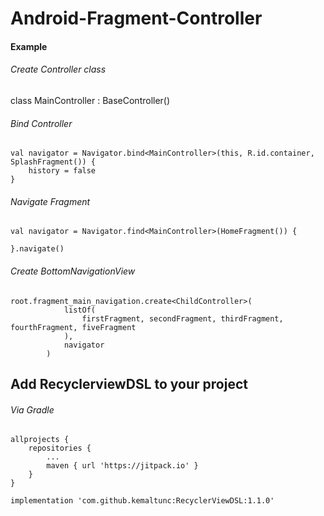 # Android-Fragment-Controller

<h4>Example</h4>

<h6>Create Controller class</h6>

class MainController : BaseController()

<h6>Bind Controller</h6>
		
	val navigator = Navigator.bind<MainController>(this, R.id.container, SplashFragment()) {
		history = false
 	}
     
     
 <h6>Navigate Fragment</h6>
  
	val navigator =	Navigator.find<MainController>(HomeFragment()) {

	}.navigate()    
	
 <h6>Create BottomNavigationView</h6>
 	 
    root.fragment_main_navigation.create<ChildController>(
                listOf(
                    firstFragment, secondFragment, thirdFragment, fourthFragment, fiveFragment
                ),
                navigator
            )
			
<h2>Add RecyclerviewDSL to your project</h2>
     
<h6>Via Gradle</h6>
        
    allprojects {
		repositories {
			...
			maven { url 'https://jitpack.io' }
		}
	}

    implementation 'com.github.kemaltunc:RecyclerViewDSL:1.1.0' 

